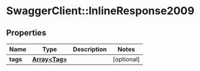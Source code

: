 # SwaggerClient::InlineResponse2009

## Properties
Name | Type | Description | Notes
------------ | ------------- | ------------- | -------------
**tags** | [**Array&lt;Tag&gt;**](Tag.md) |  | [optional] 


